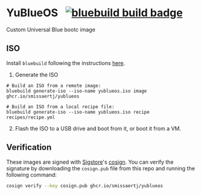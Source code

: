 # YuBlueOS &nbsp; [![bluebuild build badge](https://github.com/smissaertj/joeri-os/actions/workflows/build.yml/badge.svg)](https://github.com/smissaertj/joeri-os/actions/workflows/build.yml)

Custom Universal Blue bootc image

## ISO

Install `bluebuild` following the instructions [here](https://github.com/blue-build/cli).

1. Generate the ISO
```
# Build an ISO from a remote image:
bluebuild generate-iso --iso-name yublueos.iso image ghcr.io/smissaertj/yublueos

# Build an ISO from a local recipe file:
bluebuild generate-iso --iso-name yublueos.iso recipe recipes/recipe.yml
```

2. Flash the ISO to a USB drive and boot from it, or boot it from a VM.

## Verification

These images are signed with [Sigstore](https://www.sigstore.dev/)'s [cosign](https://github.com/sigstore/cosign). You can verify the signature by downloading the `cosign.pub` file from this repo and running the following command:

```bash
cosign verify --key cosign.pub ghcr.io/smissaertj/yublueos
```
